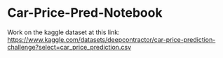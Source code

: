 # Car-Price-Pred-Notebook
Work on the kaggle dataset at this link: https://www.kaggle.com/datasets/deepcontractor/car-price-prediction-challenge?select=car_price_prediction.csv
